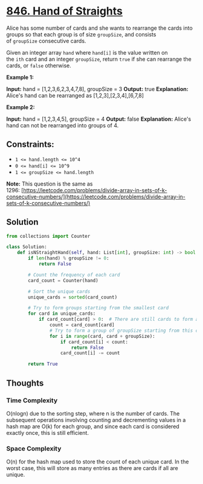 # [846. Hand of Straights](https://leetcode.com/problems/hand-of-straights/)

Alice has some number of cards and she wants to rearrange the cards into groups so that each group is of size `groupSize`, and consists of `groupSize` consecutive cards.

Given an integer array `hand` where `hand[i]` is the value written on the `ith` card and an integer `groupSize`, return `true` if she can rearrange the cards, or `false` otherwise.

**Example 1:**

**Input:** hand = [1,2,3,6,2,3,4,7,8], groupSize = 3
**Output:** true
**Explanation:** Alice's hand can be rearranged as [1,2,3],[2,3,4],[6,7,8]

**Example 2:**

**Input:** hand = [1,2,3,4,5], groupSize = 4
**Output:** false
**Explanation:** Alice's hand can not be rearranged into groups of 4.

## **Constraints:**

- `1 <= hand.length <= 10^4`
- `0 <= hand[i] <= 10^9`
- `1 <= groupSize <= hand.length`

**Note:** This question is the same as 1296: [https://leetcode.com/problems/divide-array-in-sets-of-k-consecutive-numbers/](https://leetcode.com/problems/divide-array-in-sets-of-k-consecutive-numbers/)

## Solution

```python
from collections import Counter

class Solution:
    def isNStraightHand(self, hand: List[int], groupSize: int) -> bool:
        if len(hand) % groupSize != 0:
            return False

        # Count the frequency of each card
        card_count = Counter(hand)

        # Sort the unique cards
        unique_cards = sorted(card_count)

        # Try to form groups starting from the smallest card
        for card in unique_cards:
            if card_count[card] > 0:  # There are still cards to form a group
                count = card_count[card]
                # Try to form a group of groupSize starting from this card
                for i in range(card, card + groupSize):
                    if card_count[i] < count:
                        return False
                    card_count[i] -= count

        return True

```

## Thoughts

### Time Complexity

O(nlogn) due to the sorting step, where n is the number of cards. The subsequent operations involving counting and decrementing values in a hash map are O(k) for each group, and since each card is considered exactly once, this is still efficient.

### Space Complexity

O(n) for the hash map used to store the count of each unique card. In the worst case, this will store as many entries as there are cards if all are unique.
